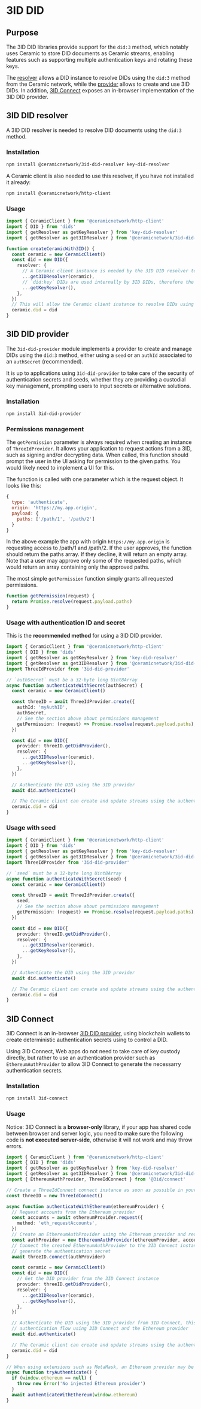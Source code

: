 # 3ID DID

## Purpose

The 3ID DID libraries provide support for the `did:3` method, which notably uses Ceramic to store DID documents as Ceramic streams, enabling features such as supporting multiple authentication keys and rotating these keys.

The [resolver](#3id-did-resolver) allows a DID instance to resolve DIDs using the `did:3` method from the Ceramic network, while the [provider](#3id-did-provider) allows to create and use 3ID DIDs. In addition, [3ID Connect](#3id-connect) exposes an in-browser implementation of the 3ID DID provider.

## 3ID DID resolver

A 3ID DID resolver is needed to resolve DID documents using the `did:3` method.

### Installation

```sh
npm install @ceramicnetwork/3id-did-resolver key-did-resolver
```

A Ceramic client is also needed to use this resolver, if you have not installed it already:

```sh
npm install @ceramicnetwork/http-client
```

### Usage

```ts
import { CeramicClient } from '@ceramicnetwork/http-client'
import { DID } from 'dids'
import { getResolver as getKeyResolver } from 'key-did-resolver'
import { getResolver as get3IDResolver } from '@ceramicnetwork/3id-did-resolver'

function createCeramicWith3ID() {
  const ceramic = new CeramicClient()
  const did = new DID({
    resolver: {
      // A Ceramic client instance is needed by the 3ID DID resolver to load DID documents
      ...get3IDResolver(ceramic),
      // `did:key` DIDs are used internally by 3ID DIDs, therefore the DID instance must be able to resolve them
      ...getKeyResolver(),
    },
  })
  // This will allow the Ceramic client instance to resolve DIDs using the `did:3` method
  ceramic.did = did
}
```

## 3ID DID provider

The `3id-did-provider` module implements a provider to create and manage DIDs using the `did:3` method, either using a `seed` or an `authId` associated to an `authSecret` (recommended).

It is up to applications using `3id-did-provider` to take care of the security of authentication secrets and seeds, whether they are providing a custodial key management, prompting users to input secrets or alternative solutions.

### Installation

```sh
npm install 3id-did-provider
```

### Permissions management

The `getPermission` parameter is always required when creating an instance of `ThreeIdProvider`. It allows your application to request actions from a 3ID, such as signing and/or decrypting data. When called, this function should prompt the user in the UI asking for permission to the given paths. You would likely need to implement a UI for this.

The function is called with one parameter which is the request object. It looks like this:

```js
{
  type: 'authenticate',
  origin: 'https://my.app.origin',
  payload: {
    paths: ['/path/1', '/path/2']
  }
}
```

In the above example the app with origin `https://my.app.origin` is requesting access to /path/1 and /path/2. If the user approves, the function should return the paths array. If they decline, it will return an empty array. Note that a user may approve only some of the requested paths, which would return an array containing only the approved paths.

The most simple `getPermission` function simply grants all requested permissions.

```js
function getPermission(request) {
  return Promise.resolve(request.payload.paths)
}
```

### Usage with authentication ID and secret

This is the **recommended method** for using a 3ID DID provider.

```ts
import { CeramicClient } from '@ceramicnetwork/http-client'
import { DID } from 'dids'
import { getResolver as getKeyResolver } from 'key-did-resolver'
import { getResolver as get3IDResolver } from '@ceramicnetwork/3id-did-resolver'
import ThreeIdProvider from '3id-did-provider'

// `authSecret` must be a 32-byte long Uint8Array
async function authenticateWithSecret(authSecret) {
  const ceramic = new CeramicClient()

  const threeID = await ThreeIdProvider.create({
    authId: 'myAuthID',
    authSecret,
    // See the section above about permissions management
    getPermission: (request) => Promise.resolve(request.payload.paths),
  })

  const did = new DID({
    provider: threeID.getDidProvider(),
    resolver: {
      ...get3IDResolver(ceramic),
      ...getKeyResolver(),
    },
  })

  // Authenticate the DID using the 3ID provider
  await did.authenticate()

  // The Ceramic client can create and update streams using the authenticated DID
  ceramic.did = did
}
```

### Usage with seed

```ts
import { CeramicClient } from '@ceramicnetwork/http-client'
import { DID } from 'dids'
import { getResolver as getKeyResolver } from 'key-did-resolver'
import { getResolver as get3IDResolver } from '@ceramicnetwork/3id-did-resolver'
import ThreeIdProvider from '3id-did-provider'

// `seed` must be a 32-byte long Uint8Array
async function authenticateWithSecret(seed) {
  const ceramic = new CeramicClient()

  const threeID = await ThreeIdProvider.create({
    seed,
    // See the section above about permissions management
    getPermission: (request) => Promise.resolve(request.payload.paths),
  })

  const did = new DID({
    provider: threeID.getDidProvider(),
    resolver: {
      ...get3IDResolver(ceramic),
      ...getKeyResolver(),
    },
  })

  // Authenticate the DID using the 3ID provider
  await did.authenticate()

  // The Ceramic client can create and update streams using the authenticated DID
  ceramic.did = did
}
```

## 3ID Connect

3ID Connect is an in-browser [3ID DID provider](#3id-did-provider), using blockchain wallets to create deterministic authentication secrets using to control a DID.

Using 3ID Connect, Web apps do not need to take care of key custody directly, but rather to use an authentication provider such as `EthereumAuthProvider` to allow 3ID Connect to generate the necessarry authentication secrets.

### Installation

```sh
npm install 3id-connect
```

### Usage

Notice: 3ID Connect is a **browser-only** library, if your app has shared code between browser and server logic, you need to make sure the following code is **not executed server-side**, otherwise it will not work and may throw errors.

```ts
import { CeramicClient } from '@ceramicnetwork/http-client'
import { DID } from 'dids'
import { getResolver as getKeyResolver } from 'key-did-resolver'
import { getResolver as get3IDResolver } from '@ceramicnetwork/3id-did-resolver'
import { EthereumAuthProvider, ThreeIdConnect } from '@3id/connect'

// Create a ThreeIdConnect connect instance as soon as possible in your app to start loading assets
const threeID = new ThreeIdConnect()

async function authenticateWithEthereum(ethereumProvider) {
  // Request accounts from the Ethereum provider
  const accounts = await ethereumProvider.request({
    method: 'eth_requestAccounts',
  })
  // Create an EthereumAuthProvider using the Ethereum provider and requested account
  const authProvider = new EthereumAuthProvider(ethereumProvider, accounts[0])
  // Connect the created EthereumAuthProvider to the 3ID Connect instance so it can be used to
  // generate the authentication secret
  await threeID.connect(authProvider)

  const ceramic = new CeramicClient()
  const did = new DID({
    // Get the DID provider from the 3ID Connect instance
    provider: threeID.getDidProvider(),
    resolver: {
      ...get3IDResolver(ceramic),
      ...getKeyResolver(),
    },
  })

  // Authenticate the DID using the 3ID provider from 3ID Connect, this will trigger the
  // authentication flow using 3ID Connect and the Ethereum provider
  await did.authenticate()

  // The Ceramic client can create and update streams using the authenticated DID
  ceramic.did = did
}

// When using extensions such as MetaMask, an Ethereum provider may be injected as `window.ethereum`
async function tryAuthenticate() {
  if (window.ethereum == null) {
    throw new Error('No injected Ethereum provider')
  }
  await authenticateWithEthereum(window.ethereum)
}
```
